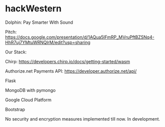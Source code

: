 # hackWestern
Dolphin: Pay Smarter With Sound

Pitch: https://docs.google.com/presentation/d/1AQua5IFmRP_MVruPftBZSNq4-HhR7uj7YMtuWRNQlrM/edit?usp=sharing

Our Stack: 

Chirp: https://developers.chirp.io/docs/getting-started/wasm

Authorize.net Payments API: https://developer.authorize.net/api/

Flask

MongoDB with pymongo

Google Cloud Platform

Bootstrap


No security and encryption measures implemented till now. In development.
